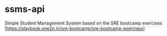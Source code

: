 # ssms-api
Simple Student Management System based on the SRE bootcamp exercises [https://playbook.one2n.in/sre-bootcamp/sre-bootcamp-exercises] 
